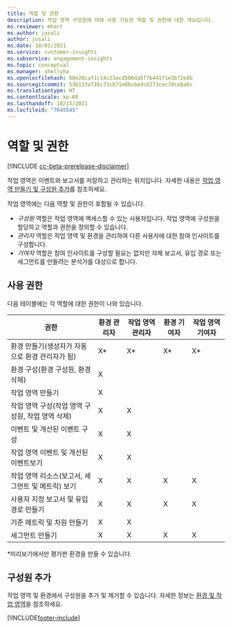 ```yaml
---
title: 역할 및 권한
description: 작업 영역 구성원에 대해 사용 가능한 역할 및 권한에 대한 개요입니다.
ms.reviewer: mhart
ms.author: jusali
author: jusali
ms.date: 10/01/2021
ms.service: customer-insights
ms.subservice: engagement-insights
ms.topic: conceptual
ms.manager: shellyha
ms.openlocfilehash: 68e28caf1c14c23acd506da5f7b441f1e3b72e8b
ms.sourcegitcommit: 53b133a716c73cb71e8bcbedc6273cec70ceba6c
ms.translationtype: HT
ms.contentlocale: ko-KR
ms.lasthandoff: 10/15/2021
ms.locfileid: "7645545"
---
```

# <a name="roles-and-permissions"></a>역할 및 권한

[!INCLUDE [cc-beta-prerelease-disclaimer](includes/cc-beta-prerelease-disclaimer.md)]

작업 영역은 이벤트와 보고서를 저장하고 관리하는 위치입니다. 자세한 내용은 [작업 영역 만들기 및 구성원 추가](create-workspace.md)를 참조하세요. 

작업 영역에는 다음 역할 및 권한이 포함될 수 있습니다.

- *구성원* 역할은 작업 영역에 액세스할 수 있는 사용자입니다. 작업 영역에 구성원을 할당하고 역할과 권한을 정의할 수 있습니다. 
- *관리자* 역할은 작업 영역 및 환경을 관리하여 다른 사용자에 대한 참여 인사이트를 구성합니다. 
- *기여자* 역할은 참여 인사이트를 구성할 필요는 없지만 자체 보고서, 유입 경로 또는 세그먼트를 만들려는 분석가를 대상으로 합니다.

## <a name="permissions"></a>사용 권한
  
다음 테이블에는 각 역할에 대한 권한이 나와 있습니다. 

| 권한 | 환경 관리자 | 작업 영역 관리자 | 환경 기여자 | 작업 영역 기여자 | 
|--|--|--|--|--|
| 환경 만들기(생성자가 자동으로 환경 관리자가 됨) | X* | X* | X* | X* |  
| 환경 구성(환경 구성원, 환경 삭제) | X |  |  |  |  
| 작업 영역 만들기 | X |  |  |  |  
| 작업 영역 구성(작업 영역 구성원, 작업 영역 삭제) | X | X |  |  |  
| 이벤트 및 개선된 이벤트 구성 | X | X | |  |  
| 작업 영역 이벤트 및 개선된 이벤트보기 | X | X | |  |  
| 작업 영역 리소스(보고서, 세그먼트 및 메트릭) 보기| X | X | X | X |  
| 사용자 지정 보고서 및 유입 경로 만들기 | X | X | X | X |  
| 기준 메트릭 및 차원 만들기| X | X |  |  |  
| 세그먼트 만들기| X | X | X | X |  

*미리보기에서만 평가판 환경을 만들 수 있습니다. 

## <a name="add-members"></a>구성원 추가

작업 영역 및 환경에서 구성원을 추가 및 제거할 수 있습니다. 자세한 정보는 [환경 및 작업 영역](manage-environments-workspaces.md)을 참조하세요.


[!INCLUDE[footer-include](../includes/footer-banner.md)]
